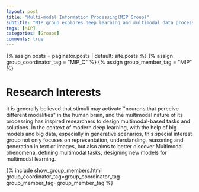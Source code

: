 ```yaml
---
layout: post
title: "Multi-modal Information Processing(MIP Group)"
subtitle: "MIP group explores deep learning and multimodal data processing for text and images." 
tags: [MIP]
categories: [Groups]
comments: true
---
```

{% assign posts = paginator.posts | default: site.posts %}
{% assign group_coordinator_tag = "MIP_C" %}
{% assign group_member_tag = "MIP" %}

# Research Interests
It is generally believed that stimuli may activate "neurons that perceive different modalities" in the human brain, and the multimodal nature of its processing has inspired researchers to design multimodal-based tasks and solutions. In the context of modern deep learning, with the help of big models and big data, especially in generative scenarios, this special interest group not only focuses on representation, understanding, reasoning and generation in text or images, but also aims to better discover Multimodal phenomena, defining multimodal tasks, designing new models for multimodal learning.

{% include show_group_members.html group_coordinator_tag=group_coordinator_tag group_member_tag=group_member_tag %}